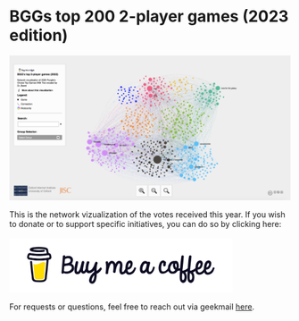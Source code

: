 # BGGs top 200 2-player games (2023 edition)

[<img src="images/Network.png" alt="Alt text" title="Network" width="1200">]([https://www.buymeacoffee.com/dr_bewd](https://drbewd.github.io/BGG_top200_at_2_2023/#))

This is the network vizualization of the votes received this year. If you wish to donate or to support specific initiatives, you can do so by clicking here:
<br>
<br>
[<img src="images/bmc-logo.png" alt="Alt text" title="Donations" width="400">](https://www.buymeacoffee.com/dr_bewd)

For requests or questions, feel free to reach out via geekmail [here](https://boardgamegeek.com/user/Dr_Bewd).
